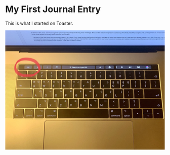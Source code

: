 # My First Journal Entry

This is what I started on Toaster.

![alt text](/assets/journal1.jpg "Journal1 img")
